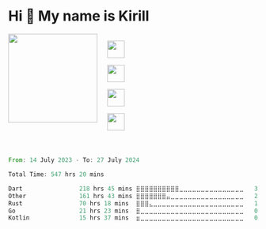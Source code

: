 Hi 👋 My name is Kirill
=======================
<div style="display: flex; align-items: flex-start;">
  <a href="https://github.com/ripls56">
    <img height="180em" src="https://github-readme-stats-ripls56s-projects.vercel.app/api?username=ripls56&show_icons=true&include_all_commits=true&count_private=true&theme=graywhite" style="margin-right: 20px;"/>
  </a>
  <div>
    <p align="left">
      <img src="https://simpleskill.icons.workers.dev/svg?i=flutter,dart,postman&perline=20&theme=dark" height="35"/>
    </p>
    <p align="left">
      <img src="https://simpleskill.icons.workers.dev/svg?i=go,rust,postgresql,redis,amazons3&perline=20&theme=dark" height="35"/>
    </p>
    <p align="left">
      <img src="https://simpleskill.icons.workers.dev/svg?i=docker,git,prometheus,sentry&perline=20&theme=dark" height="35"/>
    </p>
    <p align="left">
      <img src="https://simpleskill.icons.workers.dev/svg?i=github,githubactions&perline=20&theme=dark" height="35"/>
    </p>
  </div>
</div>

  
  ###
  #
  
<!--START_SECTION:waka-->

```rust
From: 14 July 2023 - To: 27 July 2024

Total Time: 547 hrs 20 mins

Dart                218 hrs 45 mins ⣿⣿⣿⣿⣿⣿⣿⣿⣿⣿⣀⣀⣀⣀⣀⣀⣀⣀⣀⣀⣀⣀⣀⣀⣀   39.97 %
Other               161 hrs 43 mins ⣿⣿⣿⣿⣿⣿⣿⣤⣀⣀⣀⣀⣀⣀⣀⣀⣀⣀⣀⣀⣀⣀⣀⣀⣀   29.55 %
Rust                70 hrs 18 mins  ⣿⣿⣿⣄⣀⣀⣀⣀⣀⣀⣀⣀⣀⣀⣀⣀⣀⣀⣀⣀⣀⣀⣀⣀⣀   12.84 %
Go                  21 hrs 23 mins  ⣿⣀⣀⣀⣀⣀⣀⣀⣀⣀⣀⣀⣀⣀⣀⣀⣀⣀⣀⣀⣀⣀⣀⣀⣀   03.91 %
Kotlin              15 hrs 37 mins  ⣶⣀⣀⣀⣀⣀⣀⣀⣀⣀⣀⣀⣀⣀⣀⣀⣀⣀⣀⣀⣀⣀⣀⣀⣀   02.85 %
```

<!--END_SECTION:waka-->

  ###
  #


